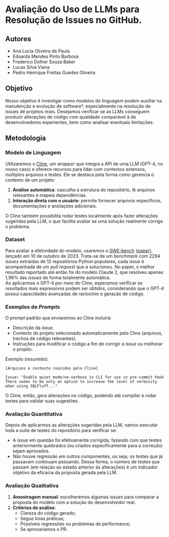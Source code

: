 # Avaliação do Uso de LLMs para Resolução de Issues no GitHub.

## Autores
- Ana Lucia Oliveira de Paula  
- Eduarda Mendes Pinto Barbosa  
- Frederico Dolher Souza Baker  
- Lucas Silva Viana  
- Pedro Henrique Freitas Guedes Oliveira  

## Objetivo
Nosso objetivo é investigar como modelos de linguagem podem auxiliar na manutenção e evolução de software*, especialmente na resolução de issues de projetos reais. Desejamos verificar se as LLMs conseguem produzir alterações de código com qualidade comparável à de desenvolvedores experientes, bem como analisar eventuais limitações.

## Metodologia

### Modelo de Linguagem
Utilizaremos o [Cline](https://github.com/cline/cline), um *wrapper* que integra a API de uma LLM (GPT-4, no nosso caso) e oferece recursos para lidar com contextos extensos, múltiplos arquivos e testes. Ele se destaca pela forma como gerencia o contexto de um projeto:
1. **Análise automática**: vasculha a estrutura do repositório, lê arquivos relevantes e mapeia dependências.  
2. **Interação direta com o usuário**: permite fornecer arquivos específicos, documentações e anotações adicionais.  

O Cline também possibilita rodar testes localmente após fazer alterações sugeridas pela LLM, o que facilita avaliar se uma solução realmente corrige o problema.

### Dataset
Para avaliar a efetividade do modelo, usaremos o [SWE-bench](https://www.swebench.com) ([paper](https://arxiv.org/abs/2310.06770)), lançado em 10 de outubro de 2023. Trata-se de um *benchmark* com 2294 *issues* extraídas de 12 repositórios Python populares, cada *issue* é acompanhada de um *pull request* que a solucionou. No paper, o melhor resultado reportado até então foi do modelo Claude 2, que resolveu apenas 1,96% das *issues* de forma totalmente automática.  
Ao aplicarmos o GPT-4 por meio do Cline, esperamos verificar se resultados mais expressivos podem ser obtidos, considerando que o GPT-4 possui capacidades avançadas de raciocínio e geração de código.

### Exemplos de *Prompts*
O *prompt* padrão que enviaremos ao Cline incluirá:
- Descrição da *issue*.  
- Contexto do projeto selecionado automaticamente pelo Cline (arquivos, trechos de código relevantes).  
- Instruções para modificar o código a fim de corrigir a *issue* ou melhorar o projeto.  

Exemplo (resumido):
```
[Arquivos e contexto reunidos pelo Cline]

Issue: "Enable quiet mode/no-verbose in CLI for use in pre-commit hook
There seems to be only an option to increase the level of verbosity when using SQLFluff..."
```
O Cline, então, gera alterações no código, podendo até compilar e rodar testes para validar suas sugestões.

### Avaliação Quantitativa
Depois de aplicarmos as alterações sugeridas pela LLM, vamos executar toda a suite de testes do repositório para verificar se:
 - A issue em questão foi efetivamente corrigida, fazendo com que testes anteriormente quebrados (ou criados especificamente para a correção) sejam aprovados.
 - Não houve regressão em outros componentes, ou seja, os testes que já passavam continuam passando.
Dessa forma, o número de testes que passam (em relação ao estado anterior às alterações) é um indicador objetivo da eficácia da proposta gerada pela LLM.

### Avaliação Qualitativa
1. **Amostragem manual**: escolheremos algumas *issues* para comparar a proposta do modelo com a solução do desenvolvedor real.  
2. **Critérios de análise**:  
   - Clareza do código gerado;  
   - Segue boas práticas;  
   - Possíveis regressões ou problemas de performance;  
   - Se aprovaríamos o PR.
